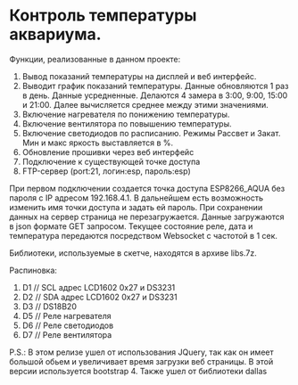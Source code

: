 # Контроль температуры аквариума. 
Функции, реализованные в данном проекте:
1. Вывод показаний температуры на дисплей и веб интерфейс.
2. Выводит график показаний температуры. Данные обновляются 1 раз в день. Данные усредненные. Делаются 4 замера в 3:00, 9:00, 15:00 и 21:00. Далее вычисляется среднее между этими значениями.
3. Включение нагревателя по понижению температуры. 
4. Включение вентилятора по повышению температуры.
5. Включение светодиодов по расписанию. Режимы Рассвет и Закат. Мин и макс яркость выставляется в %.
6. Обновление прошивки через веб интерфейс
7. Подключение к существующей точке доступа
8. FTP-сервер (port:21, логин:esp, пароль:esp)

При первом подключении создается точка доступа ESP8266_AQUA без пароля с IP адресом 192.168.4.1. В дальнейшем есть возможность изменить имя точки доступа и задать ей пароль.
При сохранении данных на сервер страница не перезагружается. Данные загружаются в json формате GET запросом.
Текущее состояние реле, дата и температура передаются посредством Websocket с частотой в 1 сек.

Библиотеки, используемые в скетче, находятся в архиве libs.7z.

Распиновка:
1. D1  // SCL адрес LCD1602 0х27 и DS3231
2. D2  // SDA адрес LCD1602 0х27 и DS3231
3. D3  // DS18B20
4. D5  // Реле нагревателя
5. D6  // Реле светодиодов
6. D7  // Реле вентилятора

P.S.:  В этом релизе ушел от использования JQuery, так как он имеет большой обьем и увеличивает время загрузки веб страницы. В этой версии используется bootstrap 4. Также ушел от библиотеки dallas
